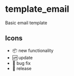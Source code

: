 # template_email
Basic email template

## Icons

- :package: new functionality
- :up: update
- :bug: bug fix
- :checkered_flag: release